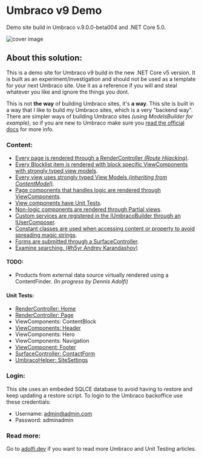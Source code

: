 # Umbraco v9 Demo
Demo site build in Umbraco v.9.0.0-beta004 and .NET Core 5.0.

![cover image](cover.png)

## About this solution:
This is a demo site for Umbraco v9 build in the new .NET Core v5 version. 
It is built as an experiment/investigation and should not be used as a template for your next Umbraco site.
Use it as a reference if you will and steal whatever you like and ignore the things you dont.

This is not **the way** of building Umbraco sites, it's **a way**. 
This site is built in a way that I like to build my Umbraco sites, which is a very "backend way". 
There are simpler ways of building Umbraco sites *(using ModelsBuilder for example)*, so if you are new to Umbraco make sure you [read the official docs](https://our.umbraco.com/documentation/) for more info.

### Content:
- [Every page is rendered through a RenderController *(Route Hijacking)*](UmbracoNineDemoSite.Core/Features/Home/HomeController.cs).
- [Every Blocklist item is rendered with block specific ViewComponents with strongly typed view models](UmbracoNineDemoSite.Web/Views/Partials/_BlockList.cshtml).
- [Every view uses strongly typed View Models *(inheriting from ContentModel)*](UmbracoNineDemoSite.Web/Views/Home.cshtml).
- [Page components that handles logic are rendered through ViewComponents](UmbracoNineDemoSite.Core/Features/Shared/Components/Header/HeaderViewComponent.cs).
- [View components have Unit Tests](UmbracoNineDemoSite.Tests/Unit/Features/Shared/Components/Footer/FooterViewComponentTests.cs).
- [Non-logic components are rendered through Partial views](UmbracoNineDemoSite.Web/Views/Partials/_SectionHeader.cshtml).
- [Custom services are registered in the IUmbracoBuilder through an IUserComposer](UmbracoNineDemoSite.Core/Features/Shared/Settings/SiteSettingsComposer.cs).
- [Constant classes are used when accessing content or property to avoid spreading magic strings](UmbracoNineDemoSite.Core/Features/Shared/Constants/PropertyAlias.cs).
- [Forms are submitted through a SurfaceController](UmbracoNineDemoSite.Core/Features/Shared/Components/ContactForm).
- [Examine searching. (#h5yr Andrey Karandashov)](UmbracoNineDemoSite.Core/Features/Search)

#### TODO:

- Products from external data source virtually rendered using a ContentFinder. *(In progress by Dennis Adolfi)*

#### Unit Tests:
- [RenderController: Home](UmbracoNineDemoSite.Tests/Unit/Features/Home/HomeControllerTests.cs)
- [RenderController: Page](UmbracoNineDemoSite.Tests/Unit/Features/Page/PageControllerTests.cs)
- ViewComponents: ContentBlock
- [ViewComponents: Header](UmbracoNineDemoSite.Tests/Unit/Features/Shared/Components/Header/HeaderViewComponentTests.cs)
- ViewComponents: Hero
- ViewComponents: Navigation
- [ViewComponent: Footer](UmbracoNineDemoSite.Tests/Unit/Features/Shared/Components/Footer/FooterViewComponentTests.cs)
- [SurfaceController: ContactForm](UmbracoNineDemoSite.Tests/Unit/Features/Shared/Components/ContactForm/ContactFormControllerTests.cs)
- [UmbracoHelper: SiteSettings](UmbracoNineDemoSite.Tests/Unit/Features/Shared/Settings/SiteSettingsTests.cs)

### Login:
This site uses an embeded SQLCE database to avoid having to restore and keep updating a restore script.
To login to the Umbraco backoffice use these credentials:
- Username: admin@admin.com
- Password: adminadmin

### Read more:
Go to [adolfi.dev](https://adolfi.dev) if you want to read more Umbraco and Unit Testing articles.
